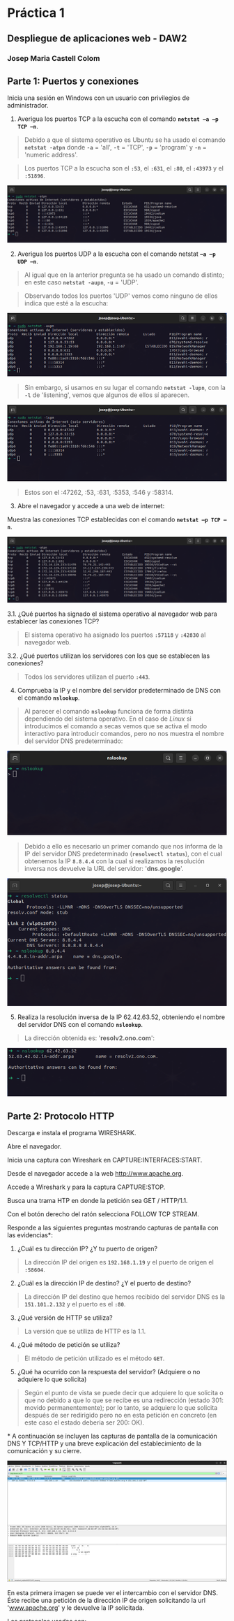 <style>
  code {
    font-weight: bolder;
    font-family: 'Ubuntu Mono', monospace;
  }
</style>

<h1 style="margin-top: 50%">Práctica 1</h1>

## Despliegue de aplicaciones web - DAW2

### Josep Maria Castell Colom

<div style="page-break-after: always"></div>

## Parte 1: Puertos y conexiones

Inicia una sesión en Windows con un usuario con privilegios de administrador.

1. Averigua los puertos TCP a la escucha con el comando `netstat –a –p TCP –n`.

> Debido a que el sistema operativo es Ubuntu se ha usado el comando `netstat -atpn` donde `-a` = 'all', `-t` = 'TCP', `-p` = 'program' y `-n` = 'numeric address'.

> Los puertos TCP a la escucha son el `:53`, el `:631`, el `:80`, el `:43973` y el `:51896`.

<img src="./actividad1/netstat-atpn-nofirefox.png"/>

2. Averigua los puertos UDP a la escucha con el comando netstat `–a –p UDP –n`.

> Al igual que en la anterior pregunta se ha usado un comando distinto; en este caso `netstat -aupn`, `-u` = 'UDP'.

> Observando todos los puertos 'UDP' vemos como ninguno de ellos indica que esté a la escucha:

<img src="./actividad1/netstat-aupn.png"/>

> Sin embargo, si usamos en su lugar el comando `netstat -lupn`, con la `-l` de 'listening', vemos que algunos de ellos sí aparecen.

<img src="./actividad1/netstat-lupn.png"/>

> Estos son el :47262, :53, :631, :5353, :546 y :58314.

3. Abre el navegador y accede a una web de internet:

Muestra las conexiones TCP establecidas con el comando `netstat –p TCP –n`.

<img src="./actividad1/netstat-atpn.png"/>

3.1. ¿Qué puertos ha signado el sistema operativo al navegador web para establecer las conexiones TCP?

> El sistema operativo ha asignado los puertos `:57118` y `:42830` al navegador web.

3.2. ¿Qué puertos utilizan los servidores con los que se establecen las conexiones?

> Todos los servidores utilizan el puerto `:443`.

4. Comprueba la IP y el nombre del servidor predeterminado de DNS con el comando `nslookup`.

> Al parecer el comando `nslookup` funciona de forma distinta dependiendo del sistema operativo. En el caso de _Linux_ si introducimos el comando a secas vemos que se activa el modo interactivo para introducir comandos, pero no nos muestra el nombre del servidor DNS predeterminado:

<img src="./actividad1/nslookup.png"/>

> Debido a ello es necesario un primer comando que nos informa de la IP del servidor DNS predeterminado (`resolvectl status`), con el cual obtenemos la IP `8.8.4.4` con la cual si realizamos la resolución inversa nos devuelve la URL del servidor: '**dns.google**'.

<img src="./actividad1/resolvectl-status-nslookup.png"/>

5. Realiza la resolución inversa de la IP 62.42.63.52, obteniendo el nombre del servidor DNS con el comando `nslookup`.

> La dirección obtenida es: '**resolv2.ono.com**':

<img src="./actividad1/nslookupIP.png"/>

<div style="page-break-after: always"></div>

## Parte 2: Protocolo HTTP

Descarga e instala el programa WIRESHARK.

Abre el navegador.

Inicia una captura con Wireshark en CAPTURE:INTERFACES:START.

Desde el navegador accede a la web http://www.apache.org.

Accede a Wireshark y para la captura CAPTURE:STOP.

Busca una trama HTP en donde la petición sea GET / HTTP/1.1.

Con el botón derecho del ratón selecciona FOLLOW TCP STREAM.

Responde a las siguientes preguntas mostrando capturas de pantalla con las
evidencias\*:

1. ¿Cuál es tu dirección IP? ¿Y tu puerto de origen?

> La dirección IP del origen es `192.168.1.19` y el puerto de origen el `:58604`.

2. ¿Cuál es la dirección IP de destino? ¿Y el puerto de destino?

> La dirección IP del destino que hemos recibido del servidor DNS es la `151.101.2.132` y el puerto es el `:80`.

3. ¿Qué versión de HTTP se utiliza?

> La versión que se utiliza de HTTP es la 1.1.

4. ¿Qué método de petición se utiliza?

> El método de petición utilizado es el método `GET`.

5. ¿Qué ha ocurrido con la respuesta del servidor? (Adquiere o no adquiere lo que solicita)

> Según el punto de vista se puede decir que adquiere lo que solicita o que no debido a que lo que se recibe es una redirección (estado 301: movido permanentemente); por lo tanto, se adquiere lo que solicita después de ser redirigido pero no en esta petición en concreto (en este caso el estado deberia ser 200: OK).

\* A continuación se incluyen las capturas de pantalla de la comunicación DNS Y TCP/HTTP y una breve explicación del establecimiento de la comunicación y su cierre.

<img src="./actividad2/wireshark-dns.png"/>

En esta primera imagen se puede ver el intercambio con el servidor DNS.
Éste recibe una petición de la dirección IP de origen solicitando la url 'www.apache.org' y le devuelve la IP solicitada.

Los protocolos usados son:  
DNS -> UDP -> IP -> Eth

<img src="./actividad2/wireshark-http.png"/>

En la segunda imagen se aprecia la comunicación TCP con el intercambio de peticiones y respuestas HTTP y el fin de la comunicación TCP.

En primer lugar se ve como se establece la comunicacion con [SYN] - [SYN, ACK] - [ACK].

Después la IP de origen solicita los recursos HTTP y la IP de destino se los entrega.

Para finalizar se cierra la comunicación con [FIN, ACK].

En esta ocasión se usan los protocolos:  
HTTP -> TCP -> IP -> Eth

<div style="page-break-after: always;"></div>

### **Diagrama de secuencia de la comunicación DNS - TCP/HTTP**

```mermaid
sequenceDiagram
    participant IP origen
    Note over IP origen: 192.168.1.19
    participant IP destino
    Note over IP destino: 151.101.2.132
    Note over Servidor DNS: 8.8.4.4
    rect rgb(200, 10, 255)
    Note right of IP origen: DNS
    IP origen->>+Servidor DNS: [www.apache.org]
    Servidor DNS->>-IP origen: [151.101.2.132]
    end
    rect rgb(10, 200, 200)
    Note right of IP origen: TCP
    IP origen->>+IP destino: [SYN]
    IP destino->>IP origen: [SYN, ACK]
    IP origen->>IP destino: [SYN]
    rect rgb(200, 200, 10)
    Note right of IP origen: HTTP
    IP origen->>IP destino: GET / HTTP/1.1
    IP destino->>IP origen: [ACK]
    IP destino->>IP origen: HTTP/1.1 301 Moved Permanently
    end
    IP origen->>IP destino: [ACK]
    IP origen->>IP destino: [FIN, ACK]
    IP destino->>IP origen: [FIN, ACK]
    IP origen->>IP destino: [ACK]
    IP destino->>-IP origen: [ACK]
    end
```
